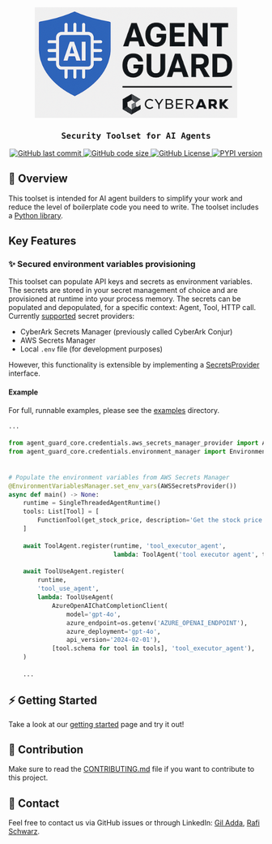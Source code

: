 <p style="text-align: center;">
    <img src="https://raw.githubusercontent.com/cyberark/agent-guard/refs/heads/main/resources/logo.png" alt="agentwatch - AI Agent Observability Platform" width="400"/>
    
</p>
<h3 style="font-family: 'Fira Mono', Monospace; text-align: center;">Security Toolset for AI Agents</h3>

<p style="text-align: center;">
    <a href="https://github.com/cyberark/agent-guard/commits/main">
        <img alt="GitHub last commit" src="https://img.shields.io/github/last-commit/cyberark/agent-guard">
    </a>
    <a href="https://github.com/cyberark/agent-guard">
        <img alt="GitHub code size" src="https://img.shields.io/github/languages/code-size/cyberark/agent-guard">
    </a>
    <a href="https://github.com/cyberark/agent-guard/blob/main/LICENSE">
        <img alt="GitHub License" src="https://img.shields.io/github/license/cyberark/agent-guard"/>
    </a>
    <a href="https://pypi.org/project/agent-guard-core">
        <img alt="PYPI version" src="https://img.shields.io/pypi/v/agent-guard-core" />
    </a>   
</p>


## 🌟 Overview

This toolset is intended for AI agent builders to simplify your work and reduce the level of boilerplate code you need to write.
The toolset includes a [Python library](https://pypi.org/project/agent-guard-core/).


## Key Features

### ✨ Secured environment variables provisioning

This toolset can populate API keys and secrets as environment variables. The secrets are stored in your secret management of choice and are provisioned at runtime into your process memory.
The secrets can be populated and depopulated, for a specific context: Agent, Tool, HTTP call.
Currently [supported](https://github.com/cyberark/agent-guard/tree/main/agent_guard_core/credentials) secret providers:
- CyberArk Secrets Manager (previously called CyberArk Conjur)
- AWS Secrets Manager
- Local `.env` file (for development purposes)

However, this functionality is extensible by implementing a [SecretsProvider](https://github.com/cyberark/agent-guard/tree/main/agent_guard_core/credentials) interface.

#### Example

For full, runnable examples, please see the [examples](https://github.com/cyberark/agent-guard/tree/main/examples) directory.

```python
...

from agent_guard_core.credentials.aws_secrets_manager_provider import AWSSecretsProvider
from agent_guard_core.credentials.environment_manager import EnvironmentVariablesManager


# Populate the environment variables from AWS Secrets Manager
@EnvironmentVariablesManager.set_env_vars(AWSSecretsProvider())
async def main() -> None:
    runtime = SingleThreadedAgentRuntime()
    tools: List[Tool] = [
        FunctionTool(get_stock_price, description='Get the stock price.')
    ]
    
    await ToolAgent.register(runtime, 'tool_executor_agent',
                             lambda: ToolAgent('tool executor agent', tools))

    await ToolUseAgent.register(
        runtime,
        'tool_use_agent',
        lambda: ToolUseAgent(
            AzureOpenAIChatCompletionClient(
                model='gpt-4o',
                azure_endpoint=os.getenv('AZURE_OPENAI_ENDPOINT'),
                azure_deployment='gpt-4o',
                api_version='2024-02-01'),
            [tool.schema for tool in tools], 'tool_executor_agent'),
    )

    ...
```

## ⚡ Getting Started

Take a look at our [getting started](/docs/agent-guard-secrets-python-get-started.md) page and try it out!

## 🤝 Contribution

Make sure to read the [CONTRIBUTING.md](https://github.com/cyberark/agent-guard/blob/main/CONTRIBUTING.md) file if you want to contribute to this project.

## 💁  Contact

Feel free to contact us via GitHub issues or through LinkedIn: [Gil Adda](https://www.linkedin.com/in/gil-adda-6117b9/), [Rafi Schwarz](https://www.linkedin.com/in/rafi-schwarz/). 

